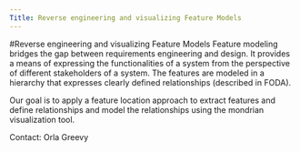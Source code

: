```yaml
---
Title: Reverse engineering and visualizing Feature Models
---
```

#Reverse engineering and visualizing Feature Models
Feature modeling bridges the gap between requirements engineering and design. It provides a means of expressing the functionalities of a system from the perspective of different stakeholders of a system. The features are modeled in a hierarchy that expresses clearly defined relationships (described in FODA).

Our goal is to apply a feature location approach to extract features and define relationships and model the relationships using the mondrian visualization tool. 


Contact: Orla Greevy
